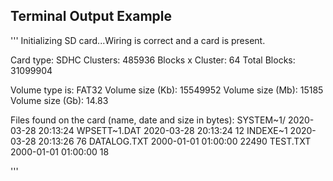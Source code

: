 ## Terminal Output Example
'''
Initializing SD card...Wiring is correct and a card is present.

Card type:         SDHC
Clusters:          485936
Blocks x Cluster:  64
Total Blocks:      31099904

Volume type is:    FAT32
Volume size (Kb):  15549952
Volume size (Mb):  15185
Volume size (Gb):  14.83

Files found on the card (name, date and size in bytes):
SYSTEM~1/     2020-03-28 20:13:24
  WPSETT~1.DAT  2020-03-28 20:13:24 12
  INDEXE~1      2020-03-28 20:13:26 76
DATALOG.TXT   2000-01-01 01:00:00 22490
TEST.TXT      2000-01-01 01:00:00 18

'''
